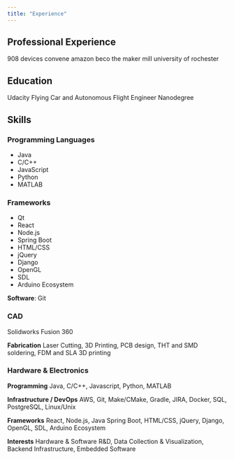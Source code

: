 ```yaml
---
title: "Experience"
---
```


## Professional Experience
908 devices
convene
amazon
beco
the maker mill
university of rochester


## Education
Udacity
Flying Car and Autonomous Flight Engineer Nanodegree



## Skills

### Programming Languages
- Java
- C/C++
- JavaScript
- Python
- MATLAB

### Frameworks
- Qt
- React
- Node.js
- Spring Boot
- HTML/CSS
- jQuery
- Django
- OpenGL
- SDL
- Arduino Ecosystem

**Software**:
Git



### CAD
Solidworks
Fusion 360

**Fabrication**
Laser Cutting, 3D Printing, PCB design, THT and SMD soldering, FDM and SLA 3D printing

### Hardware & Electronics

**Programming** Java, C/C++, Javascript, Python, MATLAB

**Infrastructure / DevOps** AWS, Git, Make/CMake, Gradle, JIRA, Docker, SQL, PostgreSQL, Linux/Unix

**Frameworks** React, Node.js, Java Spring Boot, HTML/CSS, jQuery, Django, OpenGL, SDL, Arduino Ecosystem

**Interests** Hardware & Software R&D, Data Collection & Visualization, Backend Infrastructure, Embedded Software
